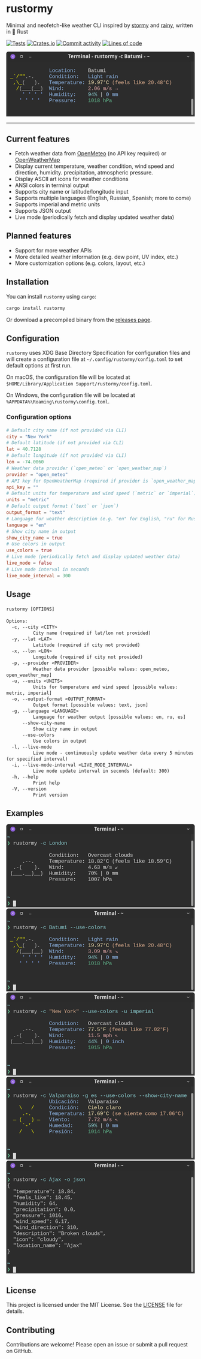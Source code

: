 # rustormy

Minimal and neofetch-like weather CLI inspired by
[stormy](https://github.com/ashish0kumar/stormy) and
[rainy](https://github.com/liveslol/rainy), written in 🦀 Rust

[![Tests](https://github.com/Tairesh/rustormy/actions/workflows/tests.yml/badge.svg)](https://github.com/Tairesh/rustormy/actions/workflows/tests.yml)
[![Crates.io](https://img.shields.io/crates/v/rustormy.svg)](https://crates.io/crates/rustormy)
[![Commit activity](https://img.shields.io/github/commit-activity/m/tairesh/rustormy)](https://github.com/Tairesh/rustormy/commits/main)
[![Lines of code](https://tokei.rs/b1/github/Tairesh/rustormy?category=code)](https://github.com/Tairesh/rustormy/tree/main)

![Screenshot](.github/assets/live.png)

---

## Current features

- Fetch weather data from [OpenMeteo](https://open-meteo.com/) (no API key required)
  or [OpenWeatherMap](https://openweathermap.org/)
- Display current temperature, weather condition, wind speed and direction, humidity. precipitation, atmospheric
  pressure.
- Display ASCII art icons for weather conditions
- ANSI colors in terminal output
- Supports city name or latitude/longitude input
- Supports multiple languages (English, Russian, Spanish; more to come)
- Supports imperial and metric units
- Supports JSON output
- Live mode (periodically fetch and display updated weather data)

## Planned features

- Support for more weather APIs
- More detailed weather information (e.g. dew point, UV index, etc.)
- More customization options (e.g. colors, layout, etc.)

## Installation

You can install `rustormy` using `cargo`:

```sh
cargo install rustormy
```

Or download a precompiled binary from the [releases page](https://github.com/Tairesh/rustormy/releases).

## Configuration

`rustormy` uses XDG Base Directory Specification for configuration files and will create a configuration file at
`~/.config/rustormy/config.toml` to set default options at first run.

On macOS, the configuration file will be located at
`$HOME/Library/Application Support/rustormy/config.toml`.

On Windows, the configuration file will be located at
`%APPDATA%\Roaming\rustormy\config.toml`.

### Configuration options

```toml
# Default city name (if not provided via CLI)
city = "New York"
# Default latitude (if not provided via CLI)
lat = 40.7128
# Default longitude (if not provided via CLI)
lon = -74.0060
# Weather data provider (`open_meteo` or `open_weather_map`)
provider = "open_meteo"
# API key for OpenWeatherMap (required if provider is `open_weather_map`)
api_key = ""
# Default units for temperature and wind speed (`metric` or `imperial`)
units = "metric"
# Default output format (`text` or `json`)
output_format = "text"
# Language for weather description (e.g. "en" for English, "ru" for Russian, "es" for Spanish, etc.)
language = "en"
# Show city name in output
show_city_name = true
# Use colors in output
use_colors = true
# Live mode (periodically fetch and display updated weather data)
live_mode = false
# Live mode interval in seconds
live_mode_interval = 300
```

## Usage

```
rustormy [OPTIONS]

Options:
  -c, --city <CITY>
          City name (required if lat/lon not provided)
  -y, --lat <LAT>
          Latitude (required if city not provided)
  -x, --lon <LON>
          Longitude (required if city not provided)
  -p, --provider <PROVIDER>
          Weather data provider [possible values: open_meteo, open_weather_map]
  -u, --units <UNITS>
          Units for temperature and wind speed [possible values: metric, imperial]
  -o, --output-format <OUTPUT_FORMAT>
          Output format [possible values: text, json]
  -g, --language <LANGUAGE>
          Language for weather output [possible values: en, ru, es]
      --show-city-name
          Show city name in output
      --use-colors
          Use colors in output
  -l, --live-mode
          Live mode - continuously update weather data every 5 minutes (or specified interval)
  -i, --live-mode-interval <LIVE_MODE_INTERVAL>
          Live mode update interval in seconds (default: 300)
  -h, --help
          Print help
  -V, --version
          Print version

```

## Examples

![Basic usage: `rustormy -c London`](.github/assets/basic.png)
![Colors: `rustormy -c Batumi --use-colors`](.github/assets/colors.png)
![Imperial units: `rustormy -c "New York" --use-colors -u imperial`](.github/assets/imperial.png)
![Spanish translation: `rustormy -c Valparaiso -g es --use-colors --show-city-name`](.github/assets/spanish.png)
![JSON output: `rustormy -c Ajax -o json`](.github/assets/json.png)

## License

This project is licensed under the MIT License. See the [LICENSE](LICENSE) file for details.

## Contributing

Contributions are welcome! Please open an issue or submit a pull request on GitHub.

